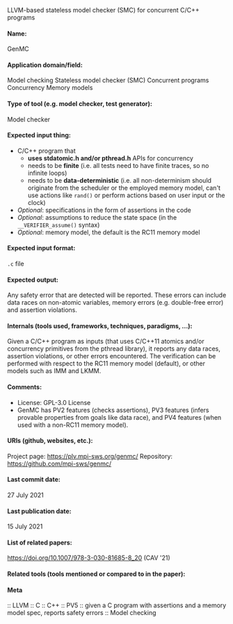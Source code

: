 LLVM-based stateless model checker (SMC) for concurrent C/C++ programs

#### Name:
GenMC

#### Application domain/field:
Model checking
Stateless model checker (SMC)
Concurrent programs
Concurrency
Memory models

#### Type of tool (e.g. model checker, test generator):
Model checker

#### Expected input thing:
- C/C++ program that 
	- **uses stdatomic.h and/or pthread.h** APIs for concurrency
	- needs to be **finite** (i.e. all tests need to have finite traces, so no infinite loops)
	- needs to be **data-deterministic** (i.e. all non-determinism should originate from the scheduler or the employed memory model, can't use actions like `rand()` or perform actions based on user input or the clock)
- *Optional*: specifications in the form of assertions in the code
- *Optional*: assumptions to reduce the state space (in the `__VERIFIER_assume()` syntax)
- *Optional*: memory model, the default is the RC11 memory model

#### Expected input format:
`.c` file

#### Expected output:
Any safety error that are detected will be reported. 
These errors can include data races on non-atomic variables, memory errors (e.g. double-free error) and assertion violations.

#### Internals (tools used, frameworks, techniques, paradigms, ...):
Given a C/C++ program as inputs (that uses C/C++11 atomics and/or concurrency primitives from the pthread library), it reports any data races, assertion violations, or other errors encountered.
The verification can be performed with respect to the RC11 memory model (default), or other models such as IMM and LKMM.

#### Comments:
- License: GPL-3.0 License
- GenMC has PV2 features (checks assertions), PV3 features (infers provable properties from goals like data race), and PV4 features (when used with a non-RC11 memory model).

#### URIs (github, websites, etc.):
Project page: https://plv.mpi-sws.org/genmc/
Repository: https://github.com/mpi-sws/genmc/

#### Last commit date:
27 July 2021

#### Last publication date:
15 July 2021

#### List of related papers:
https://doi.org/10.1007/978-3-030-81685-8_20 (CAV '21)

#### Related tools (tools mentioned or compared to in the paper):

#### Meta
:: LLVM
:: C
:: C++
:: PV5 :: given a C program with assertions and a memory model spec, reports safety errors
:: Model checking